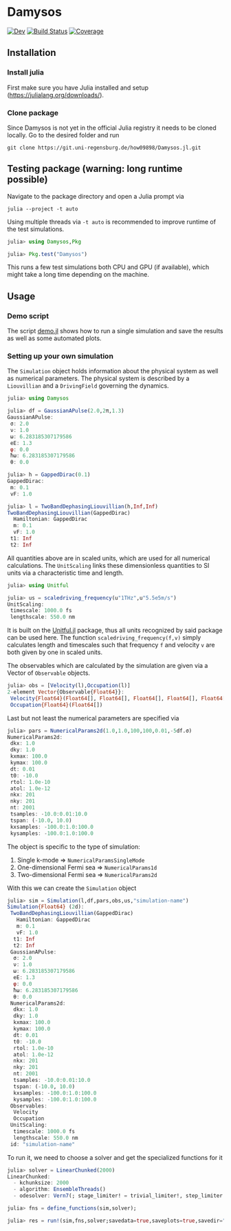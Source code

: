 # Damysos

[![Dev](https://img.shields.io/badge/docs-dev-blue.svg)](https://how09898.git-pages.uni-regensburg.de/Damysos.jl/dev/)
[![Build Status](https://git.uni-regensburg.de/how09898/Damysos.jl/badges/main/pipeline.svg)](https://git.uni-regensburg.de/how09898/Damysos.jl/pipelines)
[![Coverage](https://git.uni-regensburg.de/how09898/Damysos.jl/badges/main/coverage.svg)](https://git.uni-regensburg.de/how09898/Damysos.jl/commits/main)

## Installation

### Install julia
First make sure you have Julia installed and setup (https://julialang.org/downloads/).

### Clone package
Since Damysos is not yet in the official Julia registry it needs to be cloned locally. Go to the desired folder and run
```
git clone https://git.uni-regensburg.de/how09898/Damysos.jl.git
```

## Testing package (warning: long runtime possible)


Navigate to the package directory and open a Julia prompt via
```
julia --project -t auto
```
Using multiple threads via `-t auto` is recommended to improve runtime of the test simulations.
```julia
julia> using Damysos,Pkg

julia> Pkg.test("Damysos")
```
This runs a few test simulations both CPU and GPU (if available), which might take a long time depending on the machine.

## Usage

### Demo script

The script [demo.jl](scripts/demo.jl) shows how to run a single simulation and save the results as well as some automated plots.

### Setting up your own simulation

The `Simulation` object holds information about the physical system as well as numerical parameters.
The physical system is described by a `Liouvillian` and a `DrivingField` governing the dynamics.

```julia
julia> using Damysos

julia> df = GaussianAPulse(2.0,2π,1.3)
GaussianAPulse:
 σ: 2.0
 ν: 1.0
 ω: 6.283185307179586
 eE: 1.3
 φ: 0.0
 ħω: 6.283185307179586
 θ: 0.0

julia> h = GappedDirac(0.1)
GappedDirac:
 m: 0.1
 vF: 1.0

julia> l = TwoBandDephasingLiouvillian(h,Inf,Inf)
TwoBandDephasingLiouvillian(GappedDirac)
  Hamiltonian: GappedDirac
  m: 0.1
  vF: 1.0
 t1: Inf
 t2: Inf

```

All quantities above are in scaled units, which are used for all numerical calculations. The `UnitScaling` links these dimensionless quantities to SI units via a characteristic time and length.
```julia
julia> using Unitful

julia> us = scaledriving_frequency(u"1THz",u"5.5e5m/s")
UnitScaling:
 timescale: 1000.0 fs
 lengthscale: 550.0 nm
```
It is built on the [Unitful.jl](https://github.com/PainterQubits/Unitful.jl) package, thus all units recognized by said package can be used here. The function `scaledriving_frequency(f,v)` simply calculates length and timescales such that frequency `f` and velocity `v` are both given by one in scaled units.

The observables which are calculated by the simulation are given via a Vector of `Observable` objects.
```julia
julia> obs = [Velocity(l),Occupation(l)]
2-element Vector{Observable{Float64}}:
 Velocity{Float64}(Float64[], Float64[], Float64[], Float64[], Float64[], Float64[])
 Occupation{Float64}(Float64[])

```

Last but not least the numerical parameters are specified via
```julia
julia> pars = NumericalParams2d(1.0,1.0,100,100,0.01,-5df.σ)
NumericalParams2d:
 dkx: 1.0
 dky: 1.0
 kxmax: 100.0
 kymax: 100.0
 dt: 0.01
 t0: -10.0
 rtol: 1.0e-10
 atol: 1.0e-12
 nkx: 201
 nky: 201
 nt: 2001
 tsamples: -10.0:0.01:10.0
 tspan: (-10.0, 10.0)
 kxsamples: -100.0:1.0:100.0
 kysamples: -100.0:1.0:100.0

```
The object is specific to the type of simulation:

1. Single k-mode => `NumericalParamsSingleMode`
2. One-dimensional Fermi sea => `NumericalParams1d`
3. Two-dimensional Fermi sea => `NumericalParams2d`

With this we can create the `Simulation` object
```julia
julia> sim = Simulation(l,df,pars,obs,us,"simulation-name")
Simulation{Float64} (2d):
 TwoBandDephasingLiouvillian(GappedDirac)
   Hamiltonian: GappedDirac
   m: 0.1
   vF: 1.0
  t1: Inf
  t2: Inf
 GaussianAPulse:
  σ: 2.0
  ν: 1.0
  ω: 6.283185307179586
  eE: 1.3
  φ: 0.0
  ħω: 6.283185307179586
  θ: 0.0
 NumericalParams2d:
  dkx: 1.0
  dky: 1.0
  kxmax: 100.0
  kymax: 100.0
  dt: 0.01
  t0: -10.0
  rtol: 1.0e-10
  atol: 1.0e-12
  nkx: 201
  nky: 201
  nt: 2001
  tsamples: -10.0:0.01:10.0
  tspan: (-10.0, 10.0)
  kxsamples: -100.0:1.0:100.0
  kysamples: -100.0:1.0:100.0
 Observables:
  Velocity
  Occupation
 UnitScaling:
  timescale: 1000.0 fs
  lengthscale: 550.0 nm
 id: "simulation-name"

```

To run it, we need to choose a solver and get the specialized functions for it
```julia
julia> solver = LinearChunked(2000)
LinearChunked:
  - kchunksize: 2000
  - algorithm: EnsembleThreads()
  - odesolver: Vern7(; stage_limiter! = trivial_limiter!, step_limiter! = trivial_limiter!, thread = static(false), lazy = true,)

julia> fns = define_functions(sim,solver);

julia> res = run!(sim,fns,solver;savedata=true,saveplots=true,savedir="path/to/savedir")

```
